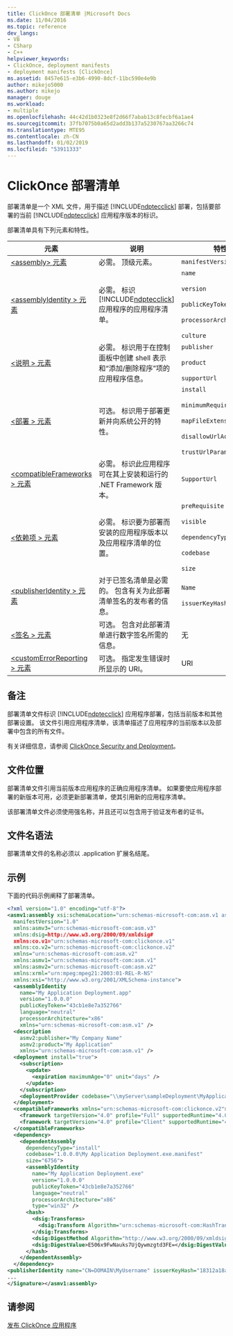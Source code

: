 ```yaml
---
title: ClickOnce 部署清单 |Microsoft Docs
ms.date: 11/04/2016
ms.topic: reference
dev_langs:
- VB
- CSharp
- C++
helpviewer_keywords:
- ClickOnce, deployment manifests
- deployment manifests [ClickOnce]
ms.assetid: 8457e615-e3b6-4990-8dcf-11bc590e4e9b
author: mikejo5000
ms.author: mikejo
manager: douge
ms.workload:
- multiple
ms.openlocfilehash: 44c42d1b0323e8f2d66f7abab13c8fecbf6a1ae4
ms.sourcegitcommit: 37fb7075b0a65d2add3b137a5230767aa3266c74
ms.translationtype: MTE95
ms.contentlocale: zh-CN
ms.lasthandoff: 01/02/2019
ms.locfileid: "53911333"
---
```

# <a name="clickonce-deployment-manifest"></a>ClickOnce 部署清单
部署清单是一个 XML 文件，用于描述 [!INCLUDE[ndptecclick](../deployment/includes/ndptecclick_md.md)] 部署，包括要部署的当前 [!INCLUDE[ndptecclick](../deployment/includes/ndptecclick_md.md)] 应用程序版本的标识。  

 部署清单具有下列元素和特性。  


| 元素 | 说明 | 特性 |
| - | - | - |
| [\<assembly> 元素](../deployment/assembly-element-clickonce-deployment.md) | 必需。 顶级元素。 | `manifestVersion` |
| [\<assemblyIdentity > 元素](../deployment/assemblyidentity-element-clickonce-deployment.md) | 必需。 标识 [!INCLUDE[ndptecclick](../deployment/includes/ndptecclick_md.md)] 应用程序的应用程序清单。 | `name`<br /><br /> `version`<br /><br /> `publicKeyToken`<br /><br /> `processorArchitecture`<br /><br /> `culture` |
| [\<说明 > 元素](../deployment/description-element-clickonce-deployment.md) | 必需。 标识用于在控制面板中创建 shell 表示和“添加/删除程序”项的应用程序信息。 | `publisher`<br /><br /> `product`<br /><br /> `supportUrl` |
| [\<部署 > 元素](../deployment/deployment-element-clickonce-deployment.md) | 可选。 标识用于部署更新并向系统公开的特性。 | `install`<br /><br /> `minimumRequiredVersion`<br /><br /> `mapFileExtensions`<br /><br /> `disallowUrlActivation`<br /><br /> `trustUrlParameters` |
| [\<compatibleFrameworks > 元素](../deployment/compatibleframeworks-element-clickonce-deployment.md) | 必需。 标识此应用程序可在其上安装和运行的 .NET Framework 版本。 | `SupportUrl` |
| [\<依赖项 > 元素](../deployment/dependency-element-clickonce-deployment.md) | 必需。 标识要为部署而安装的应用程序版本以及应用程序清单的位置。 | `preRequisite`<br /><br /> `visible`<br /><br /> `dependencyType`<br /><br /> `codebase`<br /><br /> `size` |
| [\<publisherIdentity > 元素](../deployment/publisheridentity-element-clickonce-deployment.md) | 对于已签名清单是必需的。 包含有关为此部署清单签名的发布者的信息。 | `Name`<br /><br /> `issuerKeyHash` |
| [\<签名 > 元素](../deployment/signature-element-clickonce-deployment.md) | 可选。 包含对此部署清单进行数字签名所需的信息。 | 无 |
| [\<customErrorReporting > 元素](../deployment/customerrorreporting-element-clickonce-deployment.md) | 可选。 指定发生错误时所显示的 URI。 | URI |

## <a name="remarks"></a>备注  
 部署清单文件标识 [!INCLUDE[ndptecclick](../deployment/includes/ndptecclick_md.md)] 应用程序部署，包括当前版本和其他部署设置。 该文件引用应用程序清单，该清单描述了应用程序的当前版本以及部署中包含的所有文件。  

 有关详细信息，请参阅 [ClickOnce Security and Deployment](../deployment/clickonce-security-and-deployment.md)。  

## <a name="file-location"></a>文件位置  
 部署清单文件引用当前版本应用程序的正确应用程序清单。 如果要使应用程序部署的新版本可用，必须更新部署清单，使其引用新的应用程序清单。  

 该部署清单文件必须使用强名称，并且还可以包含用于验证发布者的证书。  

## <a name="file-name-syntax"></a>文件名语法  
 部署清单文件的名称必须以 .application 扩展名结尾。  

## <a name="examples"></a>示例  
 下面的代码示例阐释了部署清单。  

```xml
<?xml version="1.0" encoding="utf-8"?>  
<asmv1:assembly xsi:schemaLocation="urn:schemas-microsoft-com:asm.v1 assembly.adaptive.xsd"  
  manifestVersion="1.0"  
  xmlns:asmv3="urn:schemas-microsoft-com:asm.v3"  
  xmlns:dsig=http://www.w3.org/2000/09/xmldsig#  
  xmlns:co.v1="urn:schemas-microsoft-com:clickonce.v1"  
  xmlns:co.v2="urn:schemas-microsoft-com:clickonce.v2"  
  xmlns="urn:schemas-microsoft-com:asm.v2"  
  xmlns:asmv1="urn:schemas-microsoft-com:asm.v1"  
  xmlns:asmv2="urn:schemas-microsoft-com:asm.v2"  
  xmlns:xrml="urn:mpeg:mpeg21:2003:01-REL-R-NS"  
  xmlns:xsi="http://www.w3.org/2001/XMLSchema-instance">  
  <assemblyIdentity   
    name="My Application Deployment.app"  
    version="1.0.0.0"  
    publicKeyToken="43cb1e8e7a352766"  
    language="neutral"  
    processorArchitecture="x86"  
    xmlns="urn:schemas-microsoft-com:asm.v1" />  
  <description  
    asmv2:publisher="My Company Name"  
    asmv2:product="My Application"  
    xmlns="urn:schemas-microsoft-com:asm.v1" />  
  <deployment install="true">  
    <subscription>  
      <update>  
        <expiration maximumAge="0" unit="days" />  
      </update>  
    </subscription>  
    <deploymentProvider codebase="\\myServer\sampleDeployment\MyApplicationDeployment.application" />  
  </deployment>  
  <compatibleFrameworks xmlns="urn:schemas-microsoft-com:clickonce.v2">  
    <framework targetVersion="4.0" profile="Full" supportedRuntime="4.0.20506" />  
    <framework targetVersion="4.0" profile="Client" supportedRuntime="4.0.20506" />  
  </compatibleFrameworks>  
  <dependency>  
    <dependentAssembly  
      dependencyType="install"  
      codebase="1.0.0.0\My Application Deployment.exe.manifest"  
      size="6756">  
      <assemblyIdentity  
        name="My Application Deployment.exe"  
        version="1.0.0.0"  
        publicKeyToken="43cb1e8e7a352766"  
        language="neutral"  
        processorArchitecture="x86"  
        type="win32" />  
      <hash>  
        <dsig:Transforms>  
          <dsig:Transform Algorithm="urn:schemas-microsoft-com:HashTransforms.Identity" />  
        </dsig:Transforms>  
        <dsig:DigestMethod Algorithm="http://www.w3.org/2000/09/xmldsig#sha1" />  
        <dsig:DigestValue>E506x9FwNauks7UjQywmzgtd3FE=</dsig:DigestValue>  
      </hash>  
    </dependentAssembly>  
  </dependency>  
<publisherIdentity name="CN=DOMAIN\MyUsername" issuerKeyHash="18312a18a21b215ecf4cdb20f5a0e0b0dd263c08" /><Signature Id="StrongNameSignature" xmlns="http://www.w3.org/2000/09/xmldsig#">  
...  
</Signature></asmv1:assembly>  
```  

## <a name="see-also"></a>请参阅  
 [发布 ClickOnce 应用程序](../deployment/publishing-clickonce-applications.md)